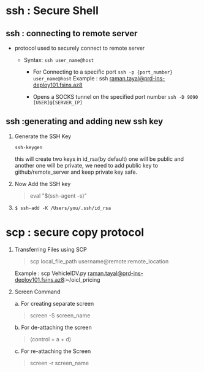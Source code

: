 # ssh : Secure Shell

## ssh : connecting to remote server 
- protocol used to securely connect to remote server
  - Syntax:
    ```ssh user_name@host```

    - For Connecting to a specific port 
         ```ssh -p {port_number} user_name@host```
        Example : ssh raman.tayal@prd-ins-deploy101.fsins.az8
    
    - Opens a SOCKS tunnel on the specified port number
        ```ssh -D 9090 [USER]@[SERVER_IP]```


## ssh :generating and adding new ssh key

1. Generate the SSH Key
    ```
   ssh-keygen
    ``` 
   this will create two keys in id_rsa(by default) one will be public and another one will be private, we need to add public key to github/remote_server and keep private key safe.

2. Now Add the SSH key
    > eval "$(ssh-agent -s)" 

3. ```$ ssh-add -K /Users/you/.ssh/id_rsa```

# scp : secure copy protocol

1. Transferring Files using SCP

   > scp local_file_path username@remote:remote_location

   Example : scp VehicleIDV.py raman.tayal@prd-ins-deploy101.fsins.az8:~/oicl_pricing

2. Screen Command

   a. For creating separate screen
   > screen -S screen_name

   b. For de-attaching the screen
   > (control + a + d)

   c. For re-attaching the Screen
   > screen -r screen_name